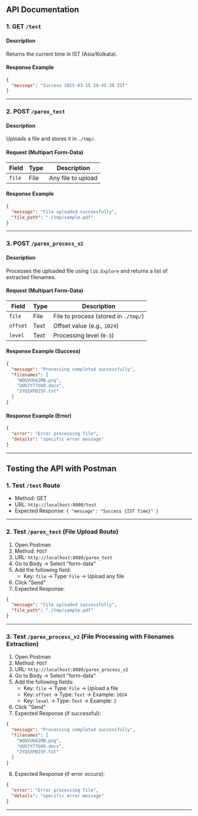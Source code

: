 ## API Documentation   

### 1. GET `/test`  
#### Description  
Returns the current time in IST (Asia/Kolkata).  

#### Response Example  
```json
{
  "message": "Success 2025-03-15 18:45:30 IST"
}
```

---

### 2. POST `/parex_test`  
#### Description  
Uploads a file and stores it in `./tmp/`.  

#### Request (Multipart Form-Data)  
| Field  | Type | Description |
|--------|------|-------------|
| `file` | File | Any file to upload |

#### Response Example  
```json
{
  "message": "File uploaded successfully",
  "file_path": "./tmp/sample.pdf"
}
```

---

### 3. POST `/parex_process_v2`  
#### Description  
Processes the uploaded file using `lib.Explore` and returns a list of extracted filenames.  

#### Request (Multipart Form-Data)  
| Field   | Type   | Description                      |
|---------|--------|----------------------------------|
| `file`  | File   | File to process (stored in `./tmp/`) |
| `offset` | Text  | Offset value (e.g., `1024`)     |
| `level` | Text   | Processing level (`0-3`)        |

#### Response Example (Success)  
```json
{
  "message": "Processing completed successfully",
  "filenames": [
    "WOQVU6AIMB.png",
    "UUU7Y77U4O.docx",
    "2YQSXPBI5F.txt"
  ]
}
```

#### Response Example (Error)  
```json
{
  "error": "Error processing file",
  "details": "specific error message"
}
```

---

## Testing the API with Postman  

### 1. Test `/test` Route  
- Method: GET  
- URL: `http://localhost:8080/test`  
- Expected Response: `{ "message": "Success {IST Time}" }`  

---

### 2. Test `/parex_test` (File Upload Route)  
1. Open Postman  
2. Method: `POST`  
3. URL: `http://localhost:8080/parex_test`  
4. Go to Body → Select "form-data"  
5. Add the following field:  
   - Key: `file` → Type: `File` → Upload any file  
6. Click "Send"  
7. Expected Response:  
```json
{
  "message": "File uploaded successfully",
  "file_path": "./tmp/sample.pdf"
}
```

---

### 3. Test `/parex_process_v2` (File Processing with Filenames Extraction)  
1. Open Postman  
2. Method: `POST`  
3. URL: `http://localhost:8080/parex_process_v2`  
4. Go to Body → Select "form-data"  
5. Add the following fields:  
   - Key: `file` → Type: `File` → Upload a file  
   - Key: `offset` → Type: `Text` → Example: `1024`  
   - Key: `level` → Type: `Text` → Example: `2`  
6. Click "Send"  
7. Expected Response (if successful):  
```json
{
  "message": "Processing completed successfully",
  "filenames": [
    "WOQVU6AIMB.png",
    "UUU7Y77U4O.docx",
    "2YQSXPBI5F.txt"
  ]
}
```
8. Expected Response (if error occurs):  
```json
{
  "error": "Error processing file",
  "details": "specific error message"
}
```

---
